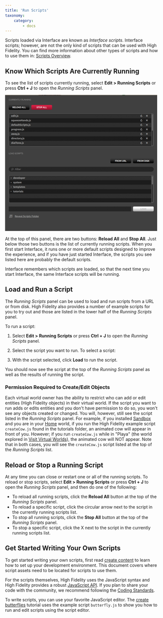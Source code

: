 ```yaml
---
title: 'Run Scripts'
taxonomy:
    category:
        - docs
---
```


Scripts loaded via Interface are known as *Interface scripts*. Interface scripts; however, are not the only kind of scripts that can be used with High Fidelity. You can find more information about other types of scripts and how to use them in: [Scripts Overview](https://wiki.highfidelity.com/wiki/Scripts_Overview).

## Know Which Scripts Are Currently Running

To see the list of scripts currently running, select **Edit > Running Scripts** or press **Ctrl + J** to open the *Running Scripts* panel.

![](running-scripts-panel.png)

At the top of this panel, there are two buttons: **Reload All** and **Stop All**. Just below those two buttons is the list of currently running scripts. When you first start Interface, it runs one or more default scripts designed to improve the experience, and if you have just started Interface, the scripts you see listed here are probably the default scripts.

Interface remembers which scripts are loaded, so that the next time you start Interface, the same Interface scripts will be running.

## Load and Run a Script

The *Running Scripts* panel can be used to load and run scripts from a URL or from disk. High Fidelity also provides a number of example scripts for you to try out and those are listed in the lower half of the *Running Scripts* panel.

To run a script:

1. Select **Edit > Running Scripts** or press **Ctrl + J** to open the *Running Scripts* panel.
2. Select the script you want to run. To select a script:


1. With the script selected, click **Load** to run the script.

You should now see the script at the top of the *Running Scripts* panel as well as the results of running the script.

### Permission Required to Create/Edit Objects

Each virtual world owner has the ability to restrict who can add or edit entities (High Fidelity objects) in their virtual world. If the script you want to run adds or edits entities and you don't have permission to do so, you won't see any objects created or changed. You will, however, still see the script listed in the *Running Scripts* panel. For example, if you installed [Sandbox](https://wiki.highfidelity.com/wiki/Sandbox) and you are in your [Home](https://wiki.highfidelity.com/wiki/Home_domain) world, if you run the High Fidelity example script `createCow.js` found in the tutorials folder, an animated cow will appear in front of you. However; if you run `createCow.js` while in "Playa" (the world explored in [Visit Virtual Worlds](https://wiki.highfidelity.com/wiki/Explore)), the animated cow will NOT appear. Note that in both cases, you will see the `createCow.js` script listed at the top of the *Running Scripts* list.

## Reload or Stop a Running Script

At any time you can close or restart one or all of the running scripts. To reload or stop scripts, select **Edit > Running Scripts** or press **Ctrl + J** to open the *Running Scripts* panel, and then do one of the following:

- To reload all running scripts, click the **Reload All** button at the top of the *Running Scripts* panel.
- To reload a specific script, click the circular arrow next to the script in the currently running scripts list.
- To stop all running scripts, click the **Stop All** button at the top of the *Running Scripts* panel.
- To stop a specific script, click the X next to the script in the currently running scripts list.

## Get Started Writing Your Own Scripts

To get started writing your own scripts, first read [create content](https://wiki.highfidelity.com/wiki/Create_content) to learn how to set up your development environment. This document covers where script assets need to be located for scripts to use them.

For the scripts themselves, High Fidelity uses the JavaScript syntax and High Fidelity provides a robust [JavaScript API](https://wiki.highfidelity.com/wiki/Category:JavaScript_API). If you plan to share your code with the community, we recommend following the [Coding Standards](https://wiki.highfidelity.com/wiki/Coding_Standards).

To write scripts, you can use your favorite JavaScript editor. The [create butterflies](https://wiki.highfidelity.com/wiki/Create_butterflies) tutorial uses the example script `butterfly.js` to show you how to run and edit scripts using the script editor.
